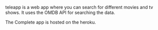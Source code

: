  teleapp is a web app where you can search for different movies and tv shows. It uses the OMDB API for searching the data.

 The Complete app is hosted on the heroku.
